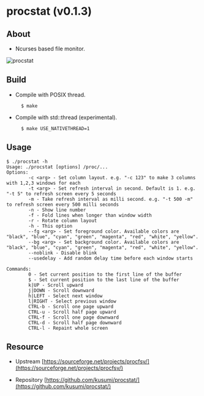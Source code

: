 procstat (v0.1.3)
========

## About

+ Ncurses based file monitor.

![procstat](https://a.fsdn.com/con/app/proj/procfsv/screenshots/318601.jpg/max/max/1)

## Build

+ Compile with POSIX thread.

        $ make

+ Compile with std::thread (experimental).

        $ make USE_NATIVETHREAD=1

## Usage

    $ ./procstat -h
    Usage: ./procstat [options] /proc/...
    Options:
            -c <arg> - Set column layout. e.g. "-c 123" to make 3 columns with 1,2,3 windows for each
            -t <arg> - Set refresh interval in second. Default is 1. e.g. "-t 5" to refresh screen every 5 seconds
            -m - Take refresh interval as milli second. e.g. "-t 500 -m" to refresh screen every 500 milli seconds
            -n - Show line number
            -f - Fold lines when longer than window width
            -r - Rotate column layout
            -h - This option
            --fg <arg> - Set foreground color. Available colors are "black", "blue", "cyan", "green", "magenta", "red", "white", "yellow".
            --bg <arg> - Set background color. Available colors are "black", "blue", "cyan", "green", "magenta", "red", "white", "yellow".
            --noblink - Disable blink
            --usedelay - Add random delay time before each window starts
    
    Commands:
            0 - Set current position to the first line of the buffer
            $ - Set current position to the last line of the buffer
            k|UP - Scroll upward
            j|DOWN - Scroll downward
            h|LEFT - Select next window
            l|RIGHT - Select previous window
            CTRL-b - Scroll one page upward
            CTRL-u - Scroll half page upward
            CTRL-f - Scroll one page downward
            CTRL-d - Scroll half page downward
            CTRL-l - Repaint whole screen

## Resource

+ Upstream [https://sourceforge.net/projects/procfsv/](https://sourceforge.net/projects/procfsv/)

+ Repository [https://github.com/kusumi/procstat/](https://github.com/kusumi/procstat/)
